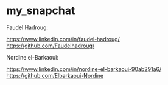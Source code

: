 # my_snapchat

Faudel Hadroug:

https://www.linkedin.com/in/faudel-hadroug/
https://github.com/Faudelhadroug/

Nordine el-Barkaoui:

https://www.linkedin.com/in/nordine-el-barkaoui-90ab291a6/
https://github.com/Elbarkaoui-Nordine
